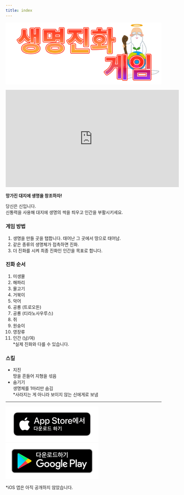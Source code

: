 ```yaml
---
title: index
---
```


![top banner](img_app_logo.kr.png)

<iframe width="560" height="315" src="https://www.youtube.com/embed/62wpf7H1H10?si=WMkOW7ct8ZKNah0l" title="YouTube video player" frameborder="0" allow="accelerometer; autoplay; clipboard-write; encrypted-media; gyroscope; picture-in-picture; web-share" allowfullscreen></iframe>

<b>망가진 대지에 생명을 창조하자!</b><br>

당신은 신입니다.<br>
신통력을 사용해 대지에 생명의 싹을 틔우고 인간을 부활시키세요.

### 게임 방법

1. 생명을 만들 곳을 탭합니다.
  태어난 그 곳에서 땅으로 태어남.
2. 같은 종류의 생명체가 접촉하면 진화.
3. 더 진화를 시켜 최종 진화인 인간을 목표로 합니다.

### 진화 순서

1. 미생물
2. 해파리
3. 물고기
4. 거북이
5. 악어
6. 공룡 (트로오돈)
7. 공룡 (티라노사우루스)
8. 쥐
9. 원숭이
10. 영장류
11. 인간 (남/여)<br>*실제 진화와 다를 수 있습니다.

### 스킬
- 지진<br>땅을 흔들어 지형을 섞음
- 숨기기<br>생명체를 1마리만 숨김<br>*사라지는 게 아니라 보이지 않는 신에게로 보냄

-------

[![App store link](img_appstore_banner.ko.png#imgleft)](https://itunes.apple.com/kr/app/id6474465983?mt=8)[![Google Play link](img_google-play-badge.ko.png#imgleft)](https://play.google.com/store/apps/details?id=jp.hyoromo.lifeevolve)
<div class="clear clear_box"></div>
*iOS 앱은 아직 공개하지 않았습니다.